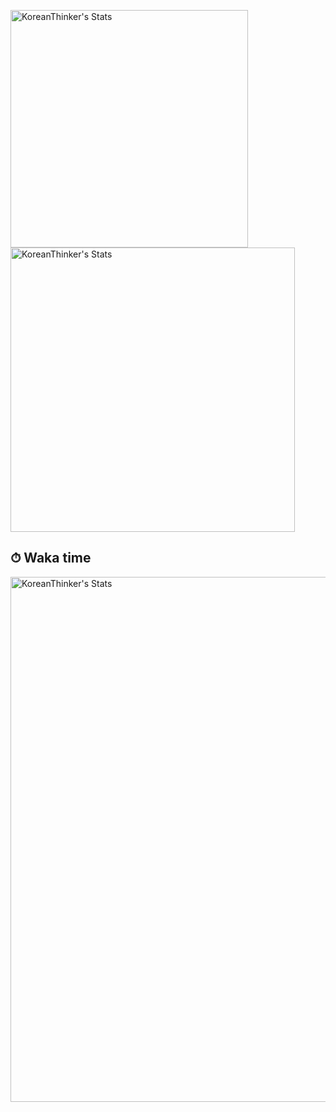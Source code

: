 <!-- ## 📈 GitHub Stats -->
<p>
    <img width="380px" src="https://github-readme-stats.vercel.app/api/top-langs/?username=KoreanThinker&hide=html&layout=compact&hide_border=true&theme=dark&count_private=true&langs_count=6" alt="KoreanThinker's Stats"/>
    <img width="455px" src="https://github-readme-stats.vercel.app/api?username=KoreanThinker&theme=dark&hide_border=true&count_private=true" alt="KoreanThinker's Stats" />
</p>

## ⏱ Waka time
<img width="840px" src="https://github-readme-stats.vercel.app/api/wakatime?username=KoreanThinker" alt="KoreanThinker's Stats" /> 

